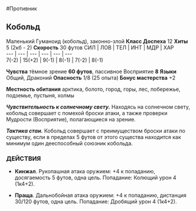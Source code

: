 #Противник 
## Кобольд
Маленький Гуманоид (кобольд), законно-злой
**Класс Доспеха** 12
**Хиты** 5 (2кб - 2)
**Скорость** 30 футов
СИЛ | ЛОВ | ТЕЛ | ИНТ | МДР | ХАР  
--- | --- | --- | --- | --- | ---  
7(-2) | 15(+2) | 9(-1) | 8(-1) | 7(-2) | 8(-1)  

**Чувства** тёмное зрение **60 футов**, пассивное Восприятие **8**
**Языки** Общий, Драконий
**Опасность** 1/8 (25 опыта)
**Бонус мастерства** +2

**Местность обитания** арктика, болото, город, горы, лес, побережье, подземье, пустыня, холмы

_**Чувствительность к солнечному свету.**_ Находясь на солнечном свету, кобольд совершает с помехой броски атаки, а также проверки Мудрости (Восприятие), полагающиеся на зрение.

_**Тактика стаи.**_ Кобольд совершает с преимуществом броски атаки по существу, если в пределах 5 футов от этого
существа находится как минимум один дееспособный союзник кобольда.

### ДЕЙСТВИЯ

- **Кинжал**. Рукопашная атака оружием: +4 к попаданию, досягаемость 5 футов, одна цель. Попадание: Колющий урон 4 (1к4+2).

- **Праща**. Дальнобойная атака оружием: +4 к попаданию, дистанция 30/120 футов, одна цель. Попадание: Дробящий урон 4 (1к4+2).